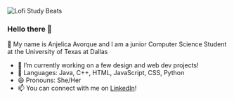 ![Lofi Study Beats](https://thumbs.gfycat.com/AgedMiniatureBoto-max-1mb.gif)

### Hello there 👋
💬 My name is Anjelica Avorque and I am a junior Computer Science Student at the University of Texas at Dallas
- 🔭 I’m currently working on a few design and web dev projects!
- 🌱 Languages: Java, C++, HTML, JavaScript, CSS, Python
- 😄 Pronouns: She/Her
- 📫 You can connect with me on [LinkedIn](https://www.linkedin.com/in/anjelica-avorque/)! 
<!--
**evanjelica/evanjelica** is a ✨ _special_ ✨ repository because its `README.md` (this file) appears on your GitHub profile.

Here are some ideas to get you started:

- 🔭 I’m currently working on ...
- 🌱 I’m currently learning ...
- 👯 I’m looking to collaborate on ...
- 🤔 I’m looking for help with ...
- 💬 Ask me about ...
- 📫 How to reach me: ...
- 😄 Pronouns: ...
- ⚡ Fun fact: ...
-->
